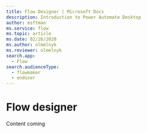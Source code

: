 ```yaml
---
title: Flow Designer | Microsoft Docs
description: Introduction to Power Automate Desktop
author: msftman
ms.service: flow
ms.topic: article
ms.date: 02/26/2020
ms.author: olmelnyk
ms.reviewer: olmelnyk
search.app: 
  - Flow
search.audienceType: 
  - flowmaker
  - enduser
---
```


# Flow designer

Content coming



